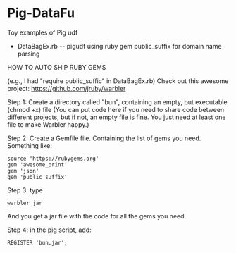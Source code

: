 Pig-DataFu
==========

Toy examples of Pig udf

- DataBagEx.rb
 -- pigudf using ruby gem public_suffix for domain name parsing

HOW TO AUTO SHIP RUBY GEMS 

(e.g., I had "require public_suffic" in DataBagEx.rb) 
Check out this awesome project:
https://github.com/jruby/warbler

Step 1: Create a directory called "bun", containing an empty, but executable (chmod +x) file 
(You can put code here if you need to share code between different projects, but if not, an empty file is fine. You just need at least one file to make Warbler happy.) 

Step 2: Create a Gemfile file. Containing the list of gems you need. Something like:
```
source 'https://rubygems.org'
gem 'awesome_print'
gem 'json'
gem 'public_suffix'
```

Step 3: type 
```
warbler jar
```
And you get a jar file with the code for all the gems you need.

Step 4: in the pig script, add:
```
REGISTER 'bun.jar';
```
